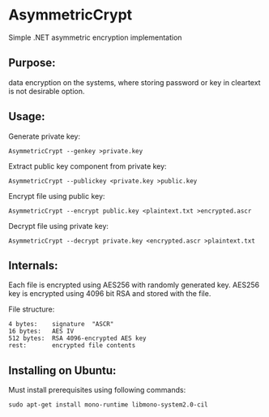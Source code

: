 AsymmetricCrypt
===============

Simple .NET asymmetric encryption implementation

Purpose:
-------------------------

data encryption on the systems, where storing password or key in cleartext is not desirable option.


Usage:
-------------------------

Generate private key:

	AsymmetricCrypt --genkey >private.key

Extract public key component from private key:

	AsymmetricCrypt --publickey <private.key >public.key

Encrypt file using public key:   

	AsymmetricCrypt --encrypt public.key <plaintext.txt >encrypted.ascr
   
Decrypt file using private key:

	AsymmetricCrypt --decrypt private.key <encrypted.ascr >plaintext.txt


Internals:
-------------------------

Each file is encrypted using AES256 with randomly generated key. AES256 key is encrypted using 4096
bit RSA and stored with the file.

File structure:

	4 bytes:    signature  "ASCR"
	16 bytes:   AES IV
	512 bytes:  RSA 4096-encrypted AES key
	rest:       encrypted file contents


Installing on Ubuntu:
-------------------------

Must install prerequisites using following commands:

	sudo apt-get install mono-runtime libmono-system2.0-cil

